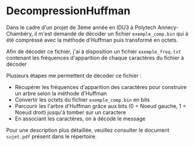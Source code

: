 # DecompressionHuffman
<p>Dans le cadre d'un projet de 3ème année en IDU3 à Polytech Annecy-Chambéry, il m'est demandé de décoder un fichier <code>exemple_comp.bin</code> qui à été compréssé avec la méthode d'Huffman puis transformé en octets.</p>

<p>Afin de décoder ce fichier, j'ai à disposition un fichier <code>exemple_freq.txt</code> contenant les fréquences d'apparition de chaque caractères du fichier à décoder </p>

<p>Plusieurs étapes me permettent de décoder ce fichier :</p>
<ul>
  <li>Récupérer les fréquences d'apparition des caractères pour construire un arbre selon la méthode d'Huffman</li>
  <li>Convertir les octets du fichier <code>exemple_comp.bin</code> en bits</li>
  <li>Parcourir les l'arbre d'Huffman grâce aux bits (0 = Noeud gauche, 1 = Noeud droit) jusqu'à tomber sur un caractere</li>
  <li>En associant les caractères, on à décodé le message</li>
</ul>

<p> Pour une description plus détaillée, veuillez consulter le document <code>sujet.pdf</code> présent dans le répertoire.
